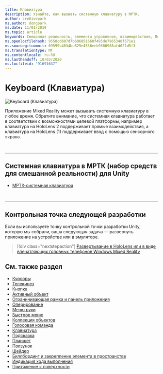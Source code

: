 ```yaml
---
title: Клавиатура
description: Узнайте, как вызвать системную клавиатуру в МРТК.
author: cre8ivepark
ms.author: dongpark
ms.date: 11/01/2019
ms.topic: article
keywords: Смешанная реальность, элементы управления, взаимодействие, Пользовательский интерфейс, UX
ms.openlocfilehash: 9558cd607d7b696851660f495de7965348f571e1
ms.sourcegitcommit: 09599b4034be825e4536eeb9566968afd021d5f3
ms.translationtype: MT
ms.contentlocale: ru-RU
ms.lasthandoff: 10/03/2020
ms.locfileid: "91691637"
---
```

# <a name="keyboard"></a>Keyboard (Клавиатура)

![Keyboard (Клавиатура)](images/UX_Hero_Keyboard.jpg)

Приложение Mixed Reality может вызывать системную клавиатуру в любое время. Обратите внимание, что системная клавиатура работает в соответствии с возможностями целевой платформы, например клавиатура на HoloLens 2 поддерживает прямые взаимодействия, а клавиатура на HoloLens (1) поддерживает ввод с помощью сенсорного экрана.


<br>

---

## <a name="system-keyboard-in-mrtk-mixed-reality-toolkit-for-unity"></a>Системная клавиатура в МРТК (набор средств для смешанной реальности) для Unity

* [МРТК-системная клавиатура](https://microsoft.github.io/MixedRealityToolkit-Unity/Documentation/README_SystemKeyboard.html)

<br>

---

## <a name="next-development-checkpoint"></a>Контрольная точка следующей разработки

Если вы используете точку контрольной точки разработки Unity, которую мы собрали, ваша следующая задача — развернуть приложение на устройстве или в эмуляторе. 

> [!div class="nextstepaction"]
> [Развертывание в HoloLens или в виде впечатляющих головных телефонов Windows Mixed Reality](../develop/platform-capabilities-and-apis/using-visual-studio.md)

## <a name="see-also"></a>См. также раздел

* [Курсоры](cursors.md)
* [Телекинез](point-and-commit.md)
* [Кнопка](button.md)
* [Активный объект](interactable-object.md)
* [Ограничивающая рамка и панель приложения](app-bar-and-bounding-box.md)
* [Оперирование](direct-manipulation.md)
* [Меню руки](hand-menu.md)
* [Быстрое меню](near-menu.md)
* [Коллекция объектов](object-collection.md)
* [Голосовая команда](voice-input.md)
* [Клавиатура](keyboard.md)
* [Подсказка](tooltip.md)
* [Планшет](slate.md)
* [Ползунок](slider.md)
* [Шейдер](shader.md)
* [Биллбординг и закрепление элемента в пространстве](billboarding-and-tag-along.md)
* [Индикация хода выполнения](progress.md)
* [Притяжение к поверхности](surface-magnetism.md)
